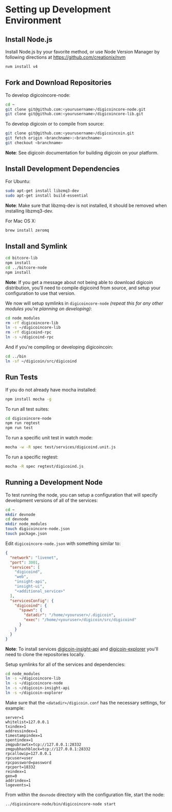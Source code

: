 # Setting up Development Environment

## Install Node.js

Install Node.js by your favorite method, or use Node Version Manager by following directions at https://github.com/creationix/nvm

```bash
nvm install v4
```

## Fork and Download Repositories

To develop digicoincore-node:

```bash
cd ~
git clone git@github.com:<yourusername>/digicoincore-node.git
git clone git@github.com:<yourusername>/digicoincore-lib.git
```

To develop digicoin or to compile from source:

```bash
git clone git@github.com:<yourusername>/digicoincoin.git
git fetch origin <branchname>:<branchname>
git checkout <branchname>
```
**Note**: See digicoin documentation for building digicoin on your platform.


## Install Development Dependencies

For Ubuntu:
```bash
sudo apt-get install libzmq3-dev
sudo apt-get install build-essential
```
**Note**: Make sure that libzmq-dev is not installed, it should be removed when installing libzmq3-dev.


For Mac OS X:
```bash
brew install zeromq
```

## Install and Symlink

```bash
cd bitcore-lib
npm install
cd ../bitcore-node
npm install
```
**Note**: If you get a message about not being able to download digicoin distribution, you'll need to compile digicoind from source, and setup your configuration to use that version.


We now will setup symlinks in `digicoincore-node` *(repeat this for any other modules you're planning on developing)*:
```bash
cd node_modules
rm -rf digicoincore-lib
ln -s ~/digicoincore-lib
rm -rf digicoind-rpc
ln -s ~/digicoind-rpc
```

And if you're compiling or developing digicoincoin:
```bash
cd ../bin
ln -sf ~/digicoin/src/digicoind
```

## Run Tests

If you do not already have mocha installed:
```bash
npm install mocha -g
```

To run all test suites:
```bash
cd digicoincore-node
npm run regtest
npm run test
```

To run a specific unit test in watch mode:
```bash
mocha -w -R spec test/services/digicoind.unit.js
```

To run a specific regtest:
```bash
mocha -R spec regtest/digicoind.js
```

## Running a Development Node

To test running the node, you can setup a configuration that will specify development versions of all of the services:

```bash
cd ~
mkdir devnode
cd devnode
mkdir node_modules
touch digicoincore-node.json
touch package.json
```

Edit `digicoincore-node.json` with something similar to:
```json
{
  "network": "livenet",
  "port": 3001,
  "services": [
    "digicoind",
    "web",
    "insight-api",
    "insight-ui",
    "<additional_service>"
  ],
  "servicesConfig": {
    "digicoind": {
      "spawn": {
        "datadir": "/home/<youruser>/.digicoin",
        "exec": "/home/<youruser>/digicoin/src/digicoind"
      }
    }
  }
}
```

**Note**: To install services [digicoin-insight-api](https://github.com/digiassetindonesia/insight-api) and [digicoin-explorer](https://github.com/digiassetindonesia/digicoin-explorer) you'll need to clone the repositories locally.

Setup symlinks for all of the services and dependencies:

```bash
cd node_modules
ln -s ~/digicoincore-lib
ln -s ~/digicoincore-node
ln -s ~/digicoin-insight-api
ln -s ~/digicoin-explorer
```

Make sure that the `<datadir>/digicoin.conf` has the necessary settings, for example:
```
server=1
whitelist=127.0.0.1
txindex=1
addressindex=1
timestampindex=1
spentindex=1
zmqpubrawtx=tcp://127.0.0.1:28332
zmqpubhashblock=tcp://127.0.0.1:28332
rpcallowip=127.0.0.1
rpcuser=user
rpcpassword=password
rpcport=18332
reindex=1
gen=0
addrindex=1
logevents=1
```

From within the `devnode` directory with the configuration file, start the node:
```bash
../digicoincore-node/bin/digicoincore-node start
```
